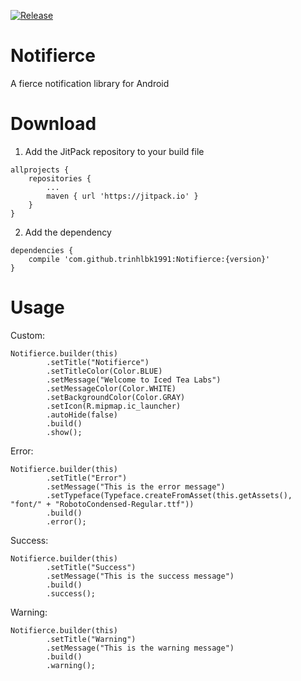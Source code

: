[![Release](https://jitpack.io/v/trinhlbk1991/Notifierce.svg)](https://jitpack.io/#trinhlbk1991/Notifierce)

# Notifierce
A fierce notification library for Android

# Download

1. Add the JitPack repository to your build file

```
allprojects {
    repositories {
        ...
        maven { url 'https://jitpack.io' }
    }
}
```

2. Add the dependency

```
dependencies {
    compile 'com.github.trinhlbk1991:Notifierce:{version}'
}
```

# Usage

Custom:

```
Notifierce.builder(this)
        .setTitle("Notifierce")
        .setTitleColor(Color.BLUE)
        .setMessage("Welcome to Iced Tea Labs")
        .setMessageColor(Color.WHITE)
        .setBackgroundColor(Color.GRAY)
        .setIcon(R.mipmap.ic_launcher)
        .autoHide(false)
        .build()
        .show();
```

Error:

```
Notifierce.builder(this)
        .setTitle("Error")
        .setMessage("This is the error message")
        .setTypeface(Typeface.createFromAsset(this.getAssets(), "font/" + "RobotoCondensed-Regular.ttf"))
        .build()
        .error();
```

Success:

```
Notifierce.builder(this)
        .setTitle("Success")
        .setMessage("This is the success message")
        .build()
        .success();
```

Warning:

```
Notifierce.builder(this)
        .setTitle("Warning")
        .setMessage("This is the warning message")
        .build()
        .warning();
```
